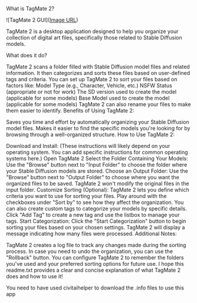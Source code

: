 What is TagMate 2?

![TagMate 2 GUI]([Image URL](https://ibb.co/9WQgLy5))

TagMate 2 is a desktop application designed to help you organize your collection of digital art files, specifically those related to Stable Diffusion models.

What does it do?

TagMate 2 scans a folder filled with Stable Diffusion model files and related information.
It then categorizes and sorts these files based on user-defined tags and criteria.
You can set up TagMate 2 to sort your files based on factors like:
Model Type (e.g., Character, Vehicle, etc.)
NSFW Status (appropriate or not for work)
The SD version used to create the model (applicable for some models)
Base Model used to create the model (applicable for some models)
TagMate 2 can also rename your files to make them easier to identify.
Benefits of Using TagMate 2:

Saves you time and effort by automatically organizing your Stable Diffusion model files.
Makes it easier to find the specific models you're looking for by browsing through a well-organized structure.
How to Use TagMate 2:

Download and Install: (These instructions will likely depend on your operating system. You can add specific instructions for common operating systems here.)
Open TagMate 2
Select the Folder Containing Your Models: Use the "Browse" button next to "Input Folder" to choose the folder where your Stable Diffusion models are stored.
Choose an Output Folder: Use the "Browse" button next to "Output Folder" to choose where you want the organized files to be saved. TagMate 2 won't modify the original files in the input folder.
Customize Sorting (Optional):
TagMate 2 lets you define which criteria you want to use for sorting your files. Play around with the checkboxes under "Sort by" to see how they affect the organization.
You can also create custom tags to categorize your models by specific details. Click "Add Tag" to create a new tag and use the listbox to manage your tags.
Start Categorization: Click the "Start Categorization" button to begin sorting your files based on your chosen settings. TagMate 2 will display a message indicating how many files were processed.
Additional Notes:

TagMate 2 creates a log file to track any changes made during the sorting process. In case you need to undo the organization, you can use the "Rollback" button.
You can configure TagMate 2 to remember the folders you've used and your preferred sorting options for future use.
I hope this readme.txt provides a clear and concise explanation of what TagMate 2 does and how to use it!

You need to have used civitaihelper to download the .info files to use this app
